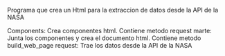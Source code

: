Programa que crea un Html para la extraccion de datos desde la API de la NASA 

Components: Crea componentes html. Contiene metodo request 
marte: Junta los componentes y crea el documento html. Contiene metodo build_web_page
request: Trae los datos desde la API de la NASA
